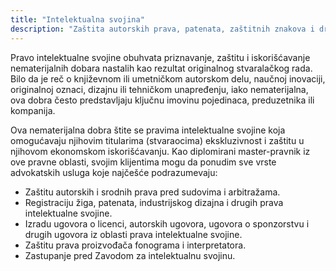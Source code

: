 ```yaml
---
title: "Intelektualna svojina"
description: "Zaštita autorskih prava, patenata, zaštitnih znakova i drugih oblika intelektualne svojine"
---
```


Pravo intelektualne svojine obuhvata priznavanje, zaštitu i iskorišćavanje nematerijalnih dobara nastalih kao rezultat originalnog stvaralačkog rada. Bilo da je reč o književnom ili umetničkom autorskom delu, naučnoj inovaciji, originalnoj oznaci, dizajnu ili tehničkom unapređenju, iako nematerijalna, ova dobra često predstavljaju ključnu imovinu pojedinaca, preduzetnika ili kompanija.

Ova nematerijalna dobra štite se pravima intelektualne svojine koja omogućavaju njihovim titularima (stvaraocima) ekskluzivnost i zaštitu u njihovom ekonomskom iskorišćavanju. Kao diplomirani master-pravnik iz ove pravne oblasti, svojim klijentima mogu da ponudim sve vrste advokatskih usluga koje najčešće podrazumevaju:

- Zaštitu autorskih i srodnih prava pred sudovima i arbitražama.
- Registraciju žiga, patenata, industrijskog dizajna i drugih prava intelektualne svojine.
- Izradu ugovora o licenci, autorskih ugovora, ugovora o sponzorstvu i drugih ugovora iz oblasti prava intelektualne svojine.
- Zaštitu prava proizvođača fonograma i interpretatora.
- Zastupanje pred Zavodom za intelektualnu svojinu.
